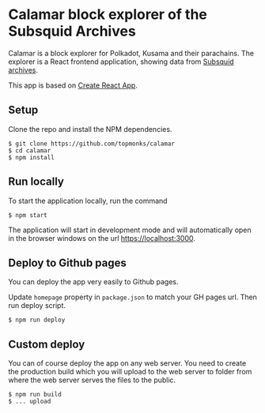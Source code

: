 # Calamar block explorer of the Subsquid Archives

Calamar is a block explorer for Polkadot, Kusama and their parachains. The explorer is a React frontend application, showing data from [Subsquid archives](https://github.com/subsquid/archive-registry).

This app is based on [Create React App](https://facebook.github.io/create-react-app/docs/getting-started).

## Setup

Clone the repo and install the NPM dependencies.

```
$ git clone https://github.com/topmonks/calamar
$ cd calamar
$ npm install
```

## Run locally

To start the application locally, run the command

```
$ npm start
```

The application will start in development mode and will automatically open in the browser windows on the url [https://localhost:3000](https://localhost:3000).

## Deploy to Github pages

You can deploy the app very easily to Github pages.

Update `homepage` property in `package.json` to match your GH pages url. Then run deploy script.

```
$ npm run deploy
```

## Custom deploy

You can of course deploy the app on any web server. You need to create the production build which you will upload to the web server to folder from where the web server serves the files to the public.

```
$ npm run build
$ ... upload
```
